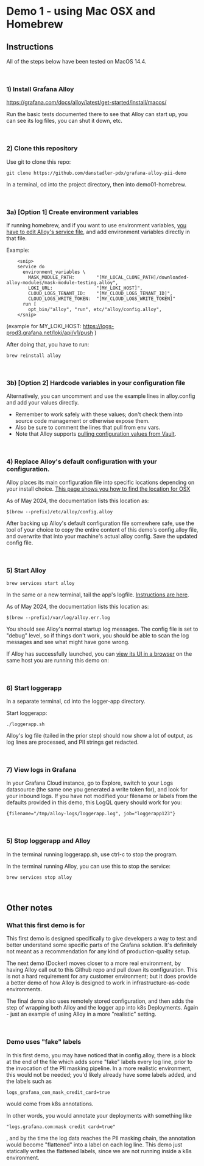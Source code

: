 # Demo 1 - using Mac OSX and Homebrew


## Instructions

All of the steps below have been tested on MacOS 14.4.

&nbsp;  
### 1) Install Grafana Alloy
https://grafana.com/docs/alloy/latest/get-started/install/macos/

Run the basic tests documented there to see that Alloy can start up, you can see its log files, you can shut it down, etc.

&nbsp;  
### 2) Clone this repository
Use git to clone this repo: 

```git clone https://github.com/danstadler-pdx/grafana-alloy-pii-demo```

In a terminal, cd into the project directory, then into demo01-homebrew.

&nbsp;  
### 3a) [Option 1] Create environment variables
If running homebrew, and if you want to use environment variables, [you have to edit Alloy's service file](https://grafana.com/docs/alloy/latest/tasks/configure/configure-macos/#configure-the-alloy-service),
and add environment variables directly in that file.

Example:
```
    <snip>
    service do
      environment_variables \
        MASK_MODULE_PATH:        "[MY_LOCAL_CLONE_PATH]/downloaded-alloy-modules/mask-module-testing.alloy",
        LOKI_URL:                "[MY_LOKI_HOST]",
        CLOUD_LOGS_TENANT_ID:    "[MY_CLOUD_LOGS_TENANT_ID]",
        CLOUD_LOGS_WRITE_TOKEN:  "[MY_CLOUD_LOGS_WRITE_TOKEN]"
      run [
        opt_bin/"alloy", "run", etc/"alloy/config.alloy",
    </snip>
```
(example for MY_LOKI_HOST: https://logs-prod3.grafana.net/loki/api/v1/push )

After doing that, you have to run:

```brew reinstall alloy```


&nbsp;  
### 3b) [Option 2] Hardcode variables in your configuration file
Alternatively, you can uncomment and use the example lines in alloy.config and add your values directly. 
- Remember to work safely with these values; don't check them into source code management or otherwise expose them.
- Also be sure to comment the lines that pull from env vars.
- Note that Alloy supports [pulling configuration values from Vault](https://grafana.com/docs/alloy/latest/reference/components/remote.vault/).

&nbsp;  
### 4) Replace Alloy's default configuration with your configuration.
Alloy places its main configuration file into specific locations depending on your install choice. 
[This page shows you how to find the location for OSX](https://grafana.com/docs/alloy/latest/tasks/configure/configure-macos/#configure-grafana-alloy-on-macos)

As of May 2024, the documentation lists this location as:

```$(brew --prefix)/etc/alloy/config.alloy```

After backing up Alloy's default configuration file somewhere safe, use the tool of your choice to copy the entire content of this demo's config.alloy file, and overwrite that into your machine's actual alloy config. Save the updated config file.

&nbsp;  
### 5) Start Alloy

```brew services start alloy```

In the same or a new terminal, tail the app's logfile. [Instructions are here](https://grafana.com/docs/alloy/latest/get-started/run/macos/#view-alloy-logs-on-macos).

As of May 2024, the documentation lists this location as:

``` $(brew --prefix)/var/log/alloy.err.log ```

You should see Alloy's normal startup log messages. The config file is set to "debug" level, so if things don't
work, you should be able to scan the log messages and see what might have gone wrong.

If Alloy has successfully launched, you can [view its UI in a browser](http://localhost:12345) on the same host you are running this demo on:



&nbsp;  
### 6) Start loggerapp
In a separate terminal, cd into the logger-app directory.

Start loggerapp:

```./loggerapp.sh```

Alloy's log file (tailed in the prior step) should now show a lot of output, as log lines are processed, and
PII strings get redacted.

&nbsp;  
### 7) View logs in Grafana
In your Grafana Cloud instance, go to Explore, switch to your Logs datasource (the same one you generated a write
token for), and look for your inbound logs. If you have not modified your filename or labels from the defaults
provided in this demo, this LogQL query should work for you:

``` {filename="/tmp/alloy-logs/loggerapp.log", job="loggerapp123"} ```

&nbsp;  
### 5) Stop loggerapp and Alloy
In the terminal running loggerapp.sh, use ctrl-c to stop the program.

In the terminal running Alloy, you can use this to stop the service:

```brew services stop alloy```

&nbsp;  
## Other notes

### What this first demo is for
This first demo is designed specifically to give developers a way to test and better understand some specific parts of the Grafana solution. It's definitely not meant as a recommendation for any kind of production-quality setup.

The next demo (Docker) moves closer to a more real environment, by having Alloy call out to this Github repo and pull down its configuration. This is not a hard requirement for any customer environment; but it does provide a better demo of how Alloy is designed to work in infrastructure-as-code environments.

The final demo also uses remotely stored configuration, and then adds the step of wrapping both Alloy and the logger app into k8s Deployments. Again - just an example of using Alloy in a more "realistic" setting.

&nbsp;  
### Demo uses "fake" labels
In this first demo, you may have noticed that in config.alloy, there is a block at the end of the file which adds some "fake" labels every log line, prior to the invocation of the PII masking pipeline. In a more realistic environment, this would not be needed; you'd likely already have some labels added, and the labels such as 

```logs_grafana_com_mask_credit_card=true``` 

would come from k8s annotations.

In other words, you would annotate your deployments with something like

```"logs.grafana.com:mask credit card=true"```

, and by the time the log data reaches the PII masking chain, the annotation would become "flattened" into a label on each log line. This demo just statically writes the flattened labels, since we are not running inside a k8s environment.

